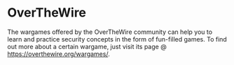 # OverTheWire

The wargames offered by the OverTheWire community can help you to learn and practice security concepts in the form of fun-filled games.
To find out more about a certain wargame, just visit its page @ https://overthewire.org/wargames/.

